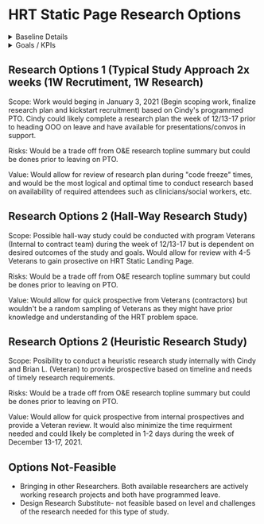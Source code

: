 # HRT Static Page Research Options 

<details><summary>Baseline Details</summary>
Meeting notes: Discussed moving forward with HRT static landing page initiative (Already passed staging review, 98% complete and was just pending Contact details) research to determine Veteran expectations on HRT landing page prior to launch. 

  
</details>

<details><summary>Goals / KPIs</summary>
  
Need to be determined in order to shape goals for research for HRT static landing page. 

</details>
  


</summary>

</details>

## Research Options 1 (Typical Study Approach 2x weeks (1W Recrutiment, 1W Research) 
Scope: Work would beging in January 3, 2021 (Begin scoping work, finalize research plan and kickstart recruitment) based on Cindy's programmed PTO.  Cindy could likely complete a research plan the week of 12/13-17 prior to heading OOO on leave and have available for presentations/convos in support.

Risks: Would be a trade off from O&E research topline summary but could be dones prior to leaving on PTO. 

Value: Would allow for review of research plan during "code freeze" times, and would be the most logical and optimal time to conduct research based on availability of required attendees such as clinicians/social workers, etc. 

## Research Options 2 (Hall-Way Research Study)
Scope: Possible hall-way study could be conducted with program Veterans (Internal to contract team) during the week of 12/13-17 but is dependent on desired outcomes of the study and goals.  Would allow for review with 4-5 Veterans to gain prosective on HRT Static Landing Page. 

Risks: Would be a trade off from O&E research topline summary but could be dones prior to leaving on PTO. 

Value: Would allow for quick prospective from Veterans (contractors) but wouldn't be a random sampling of Veterans as they might have prior knowledge and understanding of the HRT problem space. 

## Research Options 2 (Heuristic Research Study)
Scope: Posibility to conduct a heuristic research study internally with Cindy and Brian L. (Veteran) to provide prospective based on timeline and needs of timely research requirements.

Risks: Would be a trade off from O&E research topline summary but could be dones prior to leaving on PTO. 

Value: Would allow for quick prospective from internal prospectives and provide a Veteran review.  It would also minimize the time requirment needed and could likely be completed in 1-2 days during the week of December 13-17, 2021.  

## Options Not-Feasible 
- Bringing in other Researchers.  Both available researchers are actively working research projects and both have programmed leave. 
- Design Research Substitute- not feasible based on level and challenges of the research needed for this type of study. 


